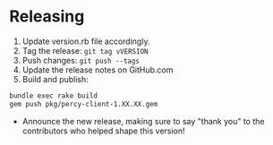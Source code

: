 # Releasing

1. Update version.rb file accordingly.
1. Tag the release: `git tag vVERSION`
1. Push changes: `git push --tags`
1. Update the release notes on GitHub.com
1. Build and publish:

```bash
bundle exec rake build
gem push pkg/percy-client-1.XX.XX.gem
```

* Announce the new release,
   making sure to say "thank you" to the contributors
   who helped shape this version!
